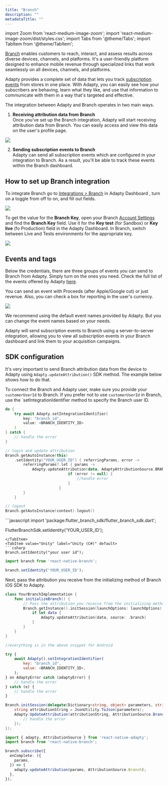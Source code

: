 ```yaml
---
title: "Branch"
description: ""
metadataTitle: ""
---
```


import Zoom from 'react-medium-image-zoom';
import 'react-medium-image-zoom/dist/styles.css';
import Tabs from '@theme/Tabs';
import TabItem from '@theme/TabItem';

[Branch](https://www.branch.io/) enables customers to reach, interact, and assess results across diverse devices, channels, and platforms. It's a user-friendly platform designed to enhance mobile revenue through specialized links that work seamlessly on all devices, channels, and platforms.

Adapty provides a complete set of data that lets you track [subscription events](events) from stores in one place. With Adapty, you can easily see how your subscribers are behaving, learn what they like, and use that information to communicate with them in a way that's targeted and effective. 

The integration between Adapty and Branch operates in two main ways.

1. **Receiving attribution data from Branch**  
   Once you've set up the Branch integration, Adapty will start receiving attribution data from Branch. You can easily access and view this data on the user's profile page.


<Zoom>
  <img src={require('./img/49f4aa7-CleanShot_2023-08-11_at_17.36.072x.webp').default}
  style={{
    border: '1px solid #727272', /* border width and color */
    width: '700px', /* image width */
    display: 'block', /* for alignment */
    margin: '0 auto' /* center alignment */
  }}
/>
</Zoom>





2. **Sending subscription events to Branch**  
   Adapty can send all subscription events which are configured in your integration to Branch. As a result, you'll be able to track these events within the Branch dashboard. 

## How to set up Branch integration

To integrate Branch go to [Integrations > Branch](https://app.adapty.io/integrations/branch) in Adapty Dashboard , turn on a toggle from off to on, and fill out fields.


<Zoom>
  <img src={require('./img/817a051-CleanShot_2023-08-11_at_15.54.372x.webp').default}
  style={{
    border: '1px solid #727272', /* border width and color */
    width: '700px', /* image width */
    display: 'block', /* for alignment */
    margin: '0 auto' /* center alignment */
  }}
/>
</Zoom>





To get the value for the **Branch Key**,  open your Branch [Account Settings](https://dashboard.branch.io/account-settings/profile) and find the **Branch Key** field. Use it for the **Key test** (for Sandbox) or **Key live** (fo Production) field in the Adapty Dashboard. In Branch, switch between Live and Tests environments for the appropriate key.


<Zoom>
  <img src={require('./img/130e58b-CleanShot_2023-08-11_at_15.24.162x.webp').default}
  style={{
    border: '1px solid #727272', /* border width and color */
    width: '700px', /* image width */
    display: 'block', /* for alignment */
    margin: '0 auto' /* center alignment */
  }}
/>
</Zoom>





## Events and tags

Below the credentials, there are three groups of events you can send to Branch from Adapty. Simply turn on the ones you need. Check the full list of the events offered by Adapty [here](events).

You can send an event with Proceeds \(after Apple/Google cut\) or just revenue. Also, you can check a box for reporting in the user's currency.


<Zoom>
  <img src={require('./img/a645cf8-CleanShot_2023-08-11_at_15.18.282x.webp').default}
  style={{
    border: '1px solid #727272', /* border width and color */
    width: '700px', /* image width */
    display: 'block', /* for alignment */
    margin: '0 auto' /* center alignment */
  }}
/>
</Zoom>





We recommend using the default event names provided by Adapty. But you can change the event names based on your needs.

Adapty will send subscription events to Branch using a server-to-server integration, allowing you to view all subscription events in your Branch dashboard and link them to your acquisition campaigns. 

## SDK configuration

It's very important to send Branch attribution data from the device to Adapty using `Adapty.updateAttribution()` SDK method. The example below shows how to do that.

To connect the Branch and Adapty user, make sure you provide your `customerUserId` to Branch. If you prefer not to use `customerUserId` in Branch, use the `setIntegrationIdentifier method to specify the Branch user ID.

<Tabs>
<TabItem value="Swift" label="iOS (Swift)" default>

```swift 
do {
    try await Adapty.setIntegrationIdentifier(
        key: "branch_id", 
        value: <BRANCH_IDENTITY_ID>
    )
} catch {
    // handle the error
}
```
</TabItem>
<TabItem value="kotlin" label="Android (Kotlin)" default>

```kotlin 
// login and update attribution
Branch.getAutoInstance(this)
    .setIdentity("YOUR_USER_ID") { referringParams, error ->
        referringParams?.let { params ->
            Adapty.updateAttribution(data, AdaptyAttributionSource.BRANCH) { error ->
                            if (error != null) {
                                //handle error
                            }
                        }
        }
    }

// logout
Branch.getAutoInstance(context).logout()
```
</TabItem>
<TabItem value="Flutter" label="Flutter" default>
```javascript
import 'package:flutter_branch_sdk/flutter_branch_sdk.dart';

FlutterBranchSdk.setIdentity('YOUR_USER_ID');
```
</TabItem>
<TabItem value="Unity" label="Unity (C#)" default>
```csharp 
Branch.setIdentity("your user id");
```
</TabItem>
<TabItem value="RN" label="React Native (TS)" default>

```typescript 
import branch from 'react-native-branch';

branch.setIdentity('YOUR_USER_ID');
```

</TabItem>
</Tabs>

Next, pass the attribution you receive from the initializing method of Branch iOS SDK to Adapty.

<Tabs>
<TabItem value="Swift" label="iOS (Swift)" default>

```swift 
class YourBranchImplementation {
    func initializeBranch() {
        // Pass the attribution you receive from the initializing method of Branch iOS SDK to Adapty.
        Branch.getInstance().initSession(launchOptions: launchOptions) { (data, error) in
            if let data {
                Adapty.updateAttribution(data, source: .branch)
            }
        }
    }
}

```
</TabItem>
<TabItem value="kotlin" label="Android (Kotlin)" default>

```kotlin 
//everything is in the above snippet for Android
```
</TabItem>
<TabItem value="Flutter" label="Flutter (Dart)" default>

```javascript
try {
    await Adapty().setIntegrationIdentifier(
        key: "branch_id", 
        value: <BRANCH_IDENTITY_ID>,
    );
} on AdaptyError catch (adaptyError) {
    // handle the error
} catch (e) {
    // handle the error
}
```
</TabItem>
<TabItem value="Unity" label="Unity (C#)" default>

```csharp 
Branch.initSession(delegate(Dictionary<string, object> parameters, string error) {
    string attributionString = JsonUtility.ToJson(parameters);
    Adapty.UpdateAttribution(attributionString, AttributionSource.Branch, (error) => {
        // handle the error
    });
});
```
</TabItem>
<TabItem value="RN" label="React Native (TS)" default>

```typescript 
import { adapty, AttributionSource } from 'react-native-adapty';
import branch from 'react-native-branch';

branch.subscribe({
  enComplete: ({
    params,
  }) => {
    adapty.updateAttribution(params, AttributionSource.Branch);
  },
});
```
</TabItem>
</Tabs>